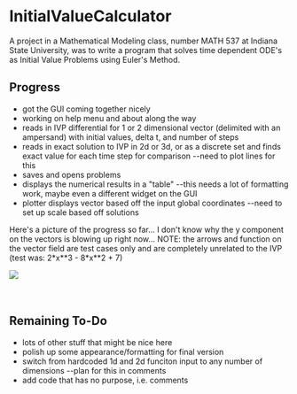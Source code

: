 # InitialValueCalculator
A project in a Mathematical Modeling class, number MATH 537 at Indiana State University, was to write a program that solves time dependent ODE's as Initial Value Problems using Euler's Method.


<h2>Progress</h2>
<ul>
  <li>got the GUI coming together nicely</li>
  <li>working on help menu and about along the way</li>
  <li>reads in IVP differential for 1 or 2 dimensional vector (delimited with an ampersand) with initial values, delta t, and number of steps</li>
  <li>reads in exact solution to IVP in 2d or 3d, or as a discrete set and finds exact value for each time step for comparison --need to plot lines for this</li>
  <li>saves and opens problems</li>
  <li>displays the numerical results in a "table" --this needs a lot of formatting work, maybe even a different widget on the GUI</li>
  <li>plotter displays vector based off the input global coordinates --need to set up scale based off solutions</li>
</ul>

<p>Here's a picture of the progress so far... I don't know why the y component on the vectors is blowing up right now... NOTE: the arrows and function on the vector field are test cases only and are completely unrelated to the IVP (test was: 2*x**3 - 8*x**2 + 7)</p>

<img src="https://user-images.githubusercontent.com/50467171/162584604-85f6b636-a1aa-4ad6-b288-639d4a7c5d55.png"/>

<br>
<br>
<br>
<h2>Remaining To-Do</h2>
<ul>
  <li>lots of other stuff that might be nice here</li>
  <li>polish up some appearance/formatting for final version</li>
  <li>switch from hardcoded 1d and 2d funciton input to any number of dimensions --plan for this in comments</li>
  <li>add code that has no purpose, i.e. comments</li>
</ul>
<br>
<br>

